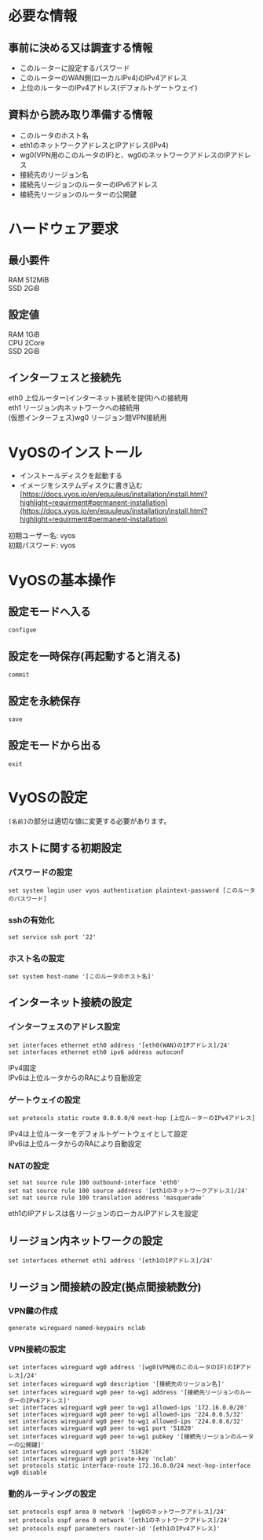 # 必要な情報
## 事前に決める又は調査する情報
- このルーターに設定するパスワード
- このルーターのWAN側(ローカルIPv4)のIPv4アドレス
- 上位のルーターのIPv4アドレス(デフォルトゲートウェイ)

## 資料から読み取り準備する情報
- このルータのホスト名
- eth1のネットワークアドレスとIPアドレス(IPv4)
- wg0(VPN用のこのルータのIF)と、wg0のネットワークアドレスのIPアドレス
- 接続先のリージョン名
- 接続先リージョンのルーターのIPv6アドレス
- 接続先リージョンのルーターの公開鍵

# ハードウェア要求
## 最小要件
RAM 512MiB  
SSD 2GiB  

## 設定値
RAM 1GiB  
CPU 2Core  
SSD 2GiB  

## インターフェスと接続先
eth0 上位ルーター(インターネット接続を提供)への接続用  
eth1 リージョン内ネットワークへの接続用  
(仮想インターフェス)wg0 リージョン間VPN接続用  

# VyOSのインストール
- インストールディスクを起動する  
- イメージをシステムディスクに書き込む  
[https://docs.vyos.io/en/equuleus/installation/install.html?highlight=requirment#permanent-installation](https://docs.vyos.io/en/equuleus/installation/install.html?highlight=requirment#permanent-installation)

初期ユーザー名: vyos  
初期パスワード: vyos  

# VyOSの基本操作
## 設定モードへ入る
```
configue
```
## 設定を一時保存(再起動すると消える)
```
commit
```
## 設定を永続保存
```
save
```
## 設定モードから出る
```
exit
```

# VyOSの設定
```[名前]```の部分は適切な値に変更する必要があります。

## ホストに関する初期設定
### パスワードの設定
```
set system login user vyos authentication plaintext-password [このルータのパスワード]
```
### sshの有効化
```
set service ssh port '22'
```
### ホスト名の設定
```
set system host-name '[このルータのホスト名]'
```

## インターネット接続の設定
### インターフェスのアドレス設定
```
set interfaces ethernet eth0 address '[eth0(WAN)のIPアドレス]/24'
set interfaces ethernet eth0 ipv6 address autoconf
```
IPv4固定  
IPv6は上位ルータからのRAにより自動設定  

### ゲートウェイの設定
```
set protocols static route 0.0.0.0/0 next-hop [上位ルーターのIPv4アドレス]
```
IPv4は上位ルーターをデフォルトゲートウェイとして設定  
IPv6は上位ルータからのRAにより自動設定  

### NATの設定
```
set nat source rule 100 outbound-interface 'eth0'
set nat source rule 100 source address '[eth1のネットワークアドレス]/24'
set nat source rule 100 translation address 'masquerade'
```
eth1のIPアドレスは各リージョンのローカルIPアドレスを設定

## リージョン内ネットワークの設定
```
set interfaces ethernet eth1 address '[eth1のIPアドレス]/24'
```

## リージョン間接続の設定(拠点間接続数分)
### VPN鍵の作成
```
generate wireguard named-keypairs nclab
```
### VPN接続の設定
```
set interfaces wireguard wg0 address '[wg0(VPN用のこのルータのIF)のIPアドレス]/24'
set interfaces wireguard wg0 description '[接続先のリージョン名]'
set interfaces wireguard wg0 peer to-wg1 address '[接続先リージョンのルーターのIPv6アドレス]'
set interfaces wireguard wg0 peer to-wg1 allowed-ips '172.16.0.0/20'
set interfaces wireguard wg0 peer to-wg1 allowed-ips '224.0.0.5/32'
set interfaces wireguard wg0 peer to-wg1 allowed-ips '224.0.0.6/32'
set interfaces wireguard wg0 peer to-wg1 port '51820'
set interfaces wireguard wg0 peer to-wg1 pubkey '[接続先リージョンのルーターの公開鍵]'
set interfaces wireguard wg0 port '51820'
set interfaces wireguard wg0 private-key 'nclab'
set protocols static interface-route 172.16.0.0/24 next-hop-interface wg0 disable
```
### 動的ルーティングの設定
```
set protocols ospf area 0 network '[wg0のネットワークアドレス]/24'
set protocols ospf area 0 network '[eth1のネットワークアドレス]/24'
set protocols ospf parameters router-id '[eth1のIPv4アドレス]'
```
